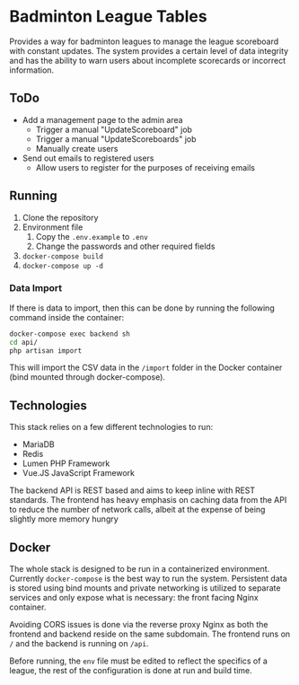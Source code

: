 # Badminton League Tables

Provides a way for badminton leagues to manage the league scoreboard with constant updates. The system provides a 
certain level of data integrity and has the ability to warn users about incomplete scorecards or incorrect information.

## ToDo
- Add a management page to the admin area
  - Trigger a manual "UpdateScoreboard" job
  - Trigger a manual "UpdateScoreboards" job
  - Manually create users
- Send out emails to registered users
  - Allow users to register for the purposes of receiving emails

## Running
1. Clone the repository
2. Environment file
   1. Copy the `.env.example` to `.env`
   2. Change the passwords and other required fields
3. `docker-compose build`
5. `docker-compose up -d`

### Data Import
If there is data to import, then this can be done by running the 
following command inside the container:
```bash
docker-compose exec backend sh
cd api/
php artisan import
```

This will import the CSV data in the `/import` folder in the Docker
container (bind mounted through docker-compose). 

## Technologies
This stack relies on a few different technologies to run:
- MariaDB
- Redis
- Lumen PHP Framework
- Vue.JS JavaScript Framework

The backend API is REST based and aims to keep inline with REST standards. The frontend has heavy emphasis on caching
data from the API to reduce the number of network calls, albeit at the expense of being slightly more memory hungry

## Docker
The whole stack is designed to be run in a containerized environment. Currently `docker-compose` is the best way to run
the system. Persistent data is stored using bind mounts and private networking is utilized to separate services and 
only expose what is necessary: the front facing Nginx container.

Avoiding CORS issues is done via the reverse proxy Nginx as both the frontend and backend reside on the same subdomain.
The frontend runs on `/` and the backend is running on `/api`.

Before running, the `env` file must be edited to reflect the specifics of a league, the rest of the configuration is 
done at run and build time.
